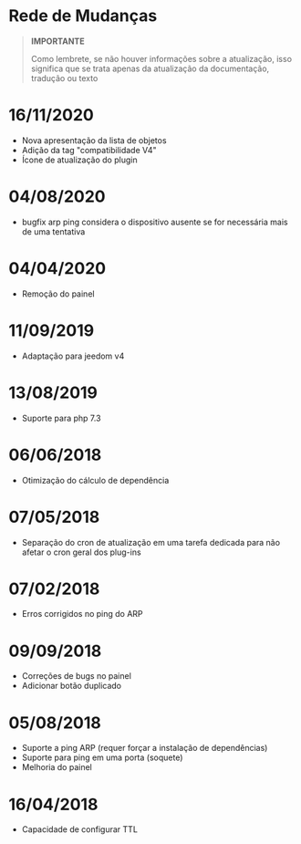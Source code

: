 # Rede de Mudanças

>**IMPORTANTE**
>
>Como lembrete, se não houver informações sobre a atualização, isso significa que se trata apenas da atualização da documentação, tradução ou texto

# 16/11/2020

- Nova apresentação da lista de objetos
- Adição da tag "compatibilidade V4"
- Ícone de atualização do plugin

# 04/08/2020

- bugfix arp ping considera o dispositivo ausente se for necessária mais de uma tentativa

# 04/04/2020

- Remoção do painel

# 11/09/2019

- Adaptação para jeedom v4

# 13/08/2019

- Suporte para php 7.3

 # 06/06/2018

 - Otimização do cálculo de dependência

 # 07/05/2018

- Separação do cron de atualização em uma tarefa dedicada para não afetar o cron geral dos plug-ins

# 07/02/2018

- Erros corrigidos no ping do ARP

# 09/09/2018

- Correções de bugs no painel
- Adicionar botão duplicado

# 05/08/2018

- Suporte a ping ARP (requer forçar a instalação de dependências)
- Suporte para ping em uma porta (soquete)
- Melhoria do painel

# 16/04/2018

- Capacidade de configurar TTL
